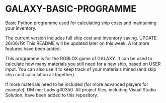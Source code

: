 # GALAXY-BASIC-PROGRAMME
Basic Python programme used for calculating ship costs and maintaining your inventory.

The current version includes full ship cost and inventory saving.
UPDATE: 26/06/19: This README will be updated later on this week. A lot more features have been added.

This programme is for the ROBLOX game of GALAXY. 
It can be used to calculate how many materials you still need for a new ship, based on USER input. 
You can also use it to keep track of your materials mined (and skip ship cost calculation all together). 

If more materials need to be included (for more advanced players for example), DM me: Ludwig#0350.
All project files, including Visual Studio Solution, have been added to this repository.
